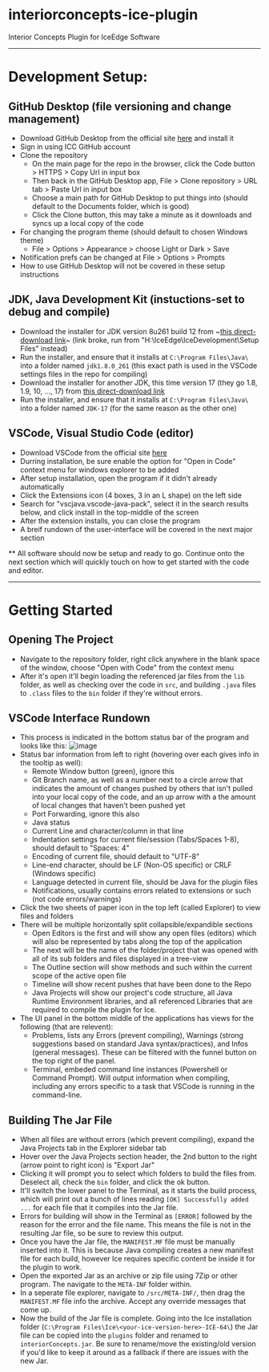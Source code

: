 # interiorconcepts-ice-plugin
Interior Concepts Plugin for IceEdge Software
   
   
---
   
   
# Development Setup:
## GitHub Desktop (file versioning and change management)
- Download GitHub Desktop from the official site [here](https://desktop.github.com/) and install it
- Sign in using ICC GitHub account
- Clone the repository
  - On the main page for the repo in the browser, click the Code button > HTTPS > Copy Url in input box
  - Then back in the GitHub Desktop app, File > Clone repository > URL tab > Paste Url in input box
  - Choose a main path for GitHub Desktop to put things into (should default to the Documents folder, which is good)
  - Click the Clone button, this may take a minute as it downloads and syncs up a local copy of the code
- For changing the program theme (should default to chosen Windows theme)
  - File > Options > Appearance > choose Light or Dark > Save
- Notification prefs can be changed at File > Options > Prompts
- How to use GitHub Desktop will not be covered in these setup instructions

## JDK, Java Development Kit (instuctions-set to debug and compile)
- Download the installer for JDK version 8u261 build 12 from ~[this direct-download link](https://sdlc-esd.oracle.com/ESD6/JSCDL/jdk/8u261-b12/a4634525489241b9a9e1aa73d9e118e6/jdk-8u261-windows-x64.exe?GroupName=JSC&FilePath=/ESD6/JSCDL/jdk/8u261-b12/a4634525489241b9a9e1aa73d9e118e6/jdk-8u261-windows-x64.exe&BHost=javadl.sun.com&File=jdk-8u261-windows-x64.exe&AuthParam=1708433732_0ec20e882f223082cf61b163205277af&ext=.exe)~ (link broke, run from "H:\IceEdge\IceDevelopment\Setup Files\" instead)
- Run the installer, and ensure that it installs at `C:\Program Files\Java\` into a folder named `jdk1.8.0_261` (this exact path is used in the VSCode settings files in the repo for compiling)
- Download the installer for another JDK, this time version 17  (they go 1.8, 1.9, 10, ..., 17) from [this direct-download link](https://download.oracle.com/java/17/latest/jdk-17_windows-x64_bin.exe)
- Run the installer, and ensure that it installs at `C:\Program Files\Java\` into a folder named `JDK-17` (for the same reason as the other one)

## VSCode, Visual Studio Code (editor)
- Download VSCode from the official site [here](https://code.visualstudio.com/)
- Durring installation, be sure enable the option for "Open in Code" context menu for windows explorer to be added
- After setup installation, open the program if it didn't already automatically
- Click the Extensions icon (4 boxes, 3 in an L shape) on the left side
- Search for "vscjava.vscode-java-pack", select it in the search results below, and click install in the top-middle of the screen
- After the extension installs, you can close the program
- A breif rundown of the user-interface will be covered in the next major section


** All software should now be setup and ready to go. Continue onto the next section which will quickly touch on how to get started with the code and editor.

---

# Getting Started

## Opening The Project
- Navigate to the repository folder, right click anywhere in the blank space of the window, choose "Open with Code" from the context menu
- After it's open it'll begin loading the referenced jar files from the `lib` folder, as well as checking over the code in `src`, and building `.java` files to `.class` files to the `bin` folder if they're without errors.

## VSCode Interface Rundown
- This process is indicated in the bottom status bar of the program and looks like this: ![image](https://github.com/InteriorConcepts/interiorconcepts-ice-plugin/assets/45998846/1a7f2204-8238-4f10-9480-cc55d236b0dc)
- Status bar information from left to right (hovering over each gives info in the tooltip as well):
  - Remote Window button (green), ignore this
  - Git Branch name, as well as a number next to a circle arrow that indicates the amount of changes pushed by others that isn't pulled into your local copy of the code, and an up arrow with a the amount of local changes that haven't been pushed yet
  - Port Forwarding, ignore this also
  - Java status
  - Current Line and character/column in that line
  - Indentation settings for current file/session (Tabs/Spaces 1-8), should default to "Spaces: 4"
  - Encoding of current file, should default to "UTF-8"
  - Line-end character, should be LF (Non-OS specific) or CRLF (Windows specific)
  - Language detected in current file, should be Java for the plugin files
  - Notifications, usually contains errors related to extensions or such (not code errors/warnings)
- Click the two sheets of paper icon in the top left (called Explorer) to view files and folders
- There will be multiple horizontally split collapsible/expandible sections
  - Open Editors is the first and will show any open files (editors) which will also be represented by tabs along the top of the application
  - The next will be the name of the folder/project that was opened with all of its sub folders and files displayed in a tree-view
  - The Outline section will show methods and such within the current scope  of the active open file
  - Timeline will show recent pushes that have been done to the Repo
  - Java Projects will show our project's code structure, all Java Runtime Environment libraries, and all referenced Libraries that are required to compile the plugin for Ice.
- The UI panel in the bottom middle of the applications has views for the following (that are relevent):
  - Problems, lists any Errors (prevent compiling), Warnings (strong suggestions based on standard Java syntax/practices), and Infos (general messages). These can be filtered with the funnel button on the top right of the panel.
  - Terminal, embeded command line instances (Powershell or Command Prompt). Will output information when compiling, including any errors specific to a task that VSCode is running in the command-line.

## Building The Jar File
- When all files are without errors (which prevent compiling), expand the Java Projects tab in the Explorer sidebar tab
- Hover over the Java Projects section header, the 2nd button to the right (arrow point to right icon) is "Export Jar"
- Clicking it will prompt you to select which folders to build the files from. Deselect all, check the `bin` folder, and click the ok button.
- It'll switch the lower panel to the Terminal, as it starts the build process, which will print out a bunch of lines reading `[OK] Successfully added ...` for each file that it compiles into the Jar file.
- Errors for building will show in the Terminal as `[ERROR]` followed by the reason for the error and the file name. This means the file is not in the resulting Jar file, so be sure to review this output.
- Once you have the Jar file, the `MANIFEST.MF` file must be manually inserted into it. This is because Java compiling creates a new manifest file for each build, however Ice requires specific content be inside it for the plugin to work.
- Open the exported Jar as an archive or zip file using 7Zip or other program. The navigate to the `META-INF` folder within.
- In a seperate file explorer, navigate to `/src/META-INF/`, then drag the `MANIFEST.MF` file info the archive. Accept any override messages that come up.
- Now the build of the Jar file is complete. Going into the Ice installation folder (`C:\Program Files\Ice\<your-ice-version-here>-ICE-64\`) the Jar file can be copied into the `plugins` folder and renamed to `interiorConcepts.jar`. Be sure to rename/move the existing/old version if you'd like to keep it around as a fallback if there are issues with the new Jar.

